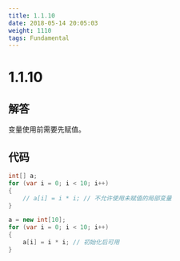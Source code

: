 ```yaml
---
title: 1.1.10
date: 2018-05-14 20:05:03
weight: 1110
tags: Fundamental
---
```


# 1.1.10


## 解答

变量使用前需要先赋值。

## 代码

```csharp
int[] a;
for (var i = 0; i < 10; i++)
{
    // a[i] = i * i; // 不允许使用未赋值的局部变量
}

a = new int[10];
for (var i = 0; i < 10; i++)
{
    a[i] = i * i; // 初始化后可用
}
```

